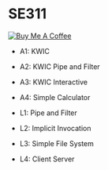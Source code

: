 # SE311

<a href="https://www.buymeacoffee.com/mulrex" target="_blank"><img src="https://www.buymeacoffee.com/assets/img/custom_images/yellow_img.png" alt="Buy Me A Coffee" style="height: auto !important;width: auto !important;" ></a>

* A1: KWIC
* A2: KWIC Pipe and Filter
* A3: KWIC Interactive
* A4: Simple Calculator

* L1: Pipe and Filter
* L2: Implicit Invocation
* L3: Simple File System
* L4: Client Server
